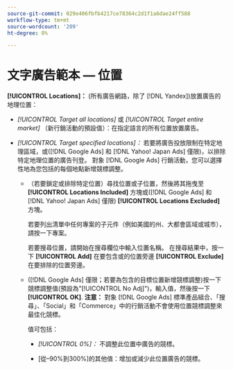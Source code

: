 ```yaml
---
source-git-commit: 029e406fbfb4217ce78364c2d1f1a6dae24ff588
workflow-type: tm+mt
source-wordcount: '209'
ht-degree: 0%

---
```

# 文字廣告範本 — 位置

**[!UICONTROL Locations]：** (所有廣告網路，除了 [!DNL Yandex])放置廣告的地理位置：

* *[!UICONTROL Target all locations]* 或 *[!UICONTROL Target entire market]* （新行銷活動的預設值）：在指定語言的所有位置放置廣告。

* *[!UICONTROL Target specified locations]：* 若要將廣告投放限制在特定地理區域，或([!DNL Google Ads] 和 [!DNL Yahoo! Japan Ads] 僅限)，以排除特定地理位置的廣告刊登。 對象 [!DNL Google Ads] 行銷活動，您可以選擇性地為您包括的每個地點新增競標調整。

   * （若要鎖定或排除特定位置）尋找位置或子位置，然後將其拖曳至 **[!UICONTROL Locations Included]** 方塊或([!DNL Google Ads] 和 [!DNL Yahoo! Japan Ads] 僅限) **[!UICONTROL Locations Excluded]** 方塊。

      若要列出清單中任何專案的子元件（例如美國的州、大都會區域或城市），請按一下專案。

      若要搜尋位置，請開始在搜尋欄位中輸入位置名稱。 在搜尋結果中，按一下 **[!UICONTROL Add]** 在要包含或的位置旁邊 **[!UICONTROL Exclude]** 在要排除的位置旁邊。

   * ([!DNL Google Ads] 僅限；若要為包含的目標位置新增競標調整)按一下競標調整值(預設為&quot;[!UICONTROL No Adj]&quot;)，輸入值，然後按一下 **[!UICONTROL OK]**. **注意：** 對象 [!DNL Google Ads] 標準產品組合、「搜尋」、「Social」和「Commerce」中的行銷活動不會使用位置競標調整來最佳化競標。

      值可包括：

      * *[!UICONTROL 0%]：* 不調整此位置中廣告的競標。

      * \[從–90%到300%\]的其他值：增加或減少此位置廣告的競標。

